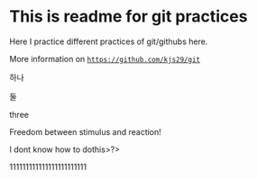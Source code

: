 # This is readme for git practices

Here I practice different practices of git/githubs here.

More information on [`https://github.com/kjs29/git`](https://github.com/kjs29/git)


하나

둘

three



Freedom between stimulus and reaction!




I dont know how to dothis>?>


111111111111111111111111